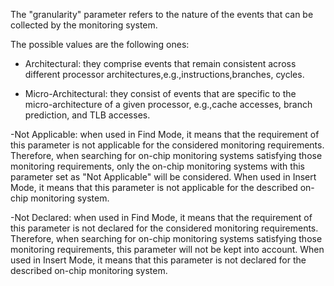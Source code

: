 The "granularity" parameter refers to the nature of the events that can be collected by the monitoring system.

The possible values are the following ones:

- Architectural: they comprise events that remain consistent across different processor architectures,e.g.,instructions,branches, cycles.

- Micro-Architectural: they consist of events that are specific to the micro-architecture of a given processor, e.g.,cache accesses, branch prediction, and TLB accesses.

-Not Applicable: when used in Find Mode, it means that the requirement of this parameter is not applicable for the considered monitoring requirements. Therefore, when searching for on-chip monitoring systems satisfying those monitoring requirements, only the on-chip monitoring systems with this parameter set as "Not Applicable" will be considered. When used in Insert Mode, it means that this parameter is not applicable for the described on-chip monitoring system.

-Not Declared: when used in Find Mode, it means that the requirement of this parameter is not declared for the considered monitoring requirements. Therefore, when searching for on-chip monitoring systems satisfying those monitoring requirements, this parameter will not be kept into account. When used in Insert Mode, it means that this parameter is not declared for the described on-chip monitoring system.
